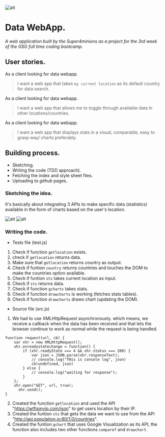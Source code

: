 ![alt](https://s8.postimg.org/wojealcnp/logo1.jpg)
# Data WebApp.
*A web application built by the Super4minions as a project for the 3rd week of the GSG full time coding bootcamp.*

## User stories.
  As a client looking for data webapp.
> I want a web app that takes ```my current location``` as its default 
>  country for data search.

As a client looking for data webapp.
> I want a web app that allows me to toggle through available
> data in other locations/countries.

As a client looking for data webapp.
> I want a web app that displays stats in a visual, comparable, easy to  
> grasp way/ charts preferably.

## Building process. 

  - Sketching.
  - Writing the code (TDD approach).
  - Fetching the index and style sheet files.
  - Uploading to *github* pages.
  
### Sketching the idea.

It's basically about integrating 3 APIs to make specific data (statistics) available in the form of charts based on the user's location.

![alt](https://s27.postimg.org/mvow9umn7/Sk1.jpg)
![alt](https://s8.postimg.org/6pp6kiz05/Sk2.jpg)

### Writing the code.

  - Tests file (test.js)
  
  1. Check if function ```getlocation``` exists.
  2. check if ```getlocation``` returns data.
  3. Make sure that ```getlocation``` returns country as output.
  4. Check if funtion ```country``` returns countries and touches the DOM
  to make the countries option available.
  5. Check if funtion ```sts``` takes current location as input.
  6. Check if ```sts``` returns data.
  7. Check if function ```gcharts``` takes stats.
  8. Check if function ```drawcharts``` is working (fetches stats tables).
  9. Check if function ```drawcharts``` draws chart (updating the DOM).
  
  - Source file (src.js)
  
  1. We had to use XMLHttpRequest asynchronously.  which means, we receive a callback when the data has been received and that lets the browser continue to work as normal while the request is being handled.
  
```JS
function request(url, cb) {
    var xhr = new XMLHttpRequest();
    xhr.onreadystatechange = function() {
        if (xhr.readyState === 4 && xhr.status === 200) {
            var json = JSON.parse(xhr.responseText);
            // console.log("THis is console log", json)
            cb(undefined, json)
        } else {
            // console.log("waiting for response");
        }
    };
    xhr.open("GET", url, true);
      xhr.send();
}
```

  2. Created the function ```getlocation``` and used the API "https://wtfismyip.com/json" to get users location by their IP.
  3. Created the funtion ```sts``` that gets the data we want to use from the API "http://api.population.io:80/1.0/countries".
  4. Created the funtion ```gchart``` that uses Google Visualization as its API,
  the function also includes two other functions ```comparef``` and ```drawchart```.
